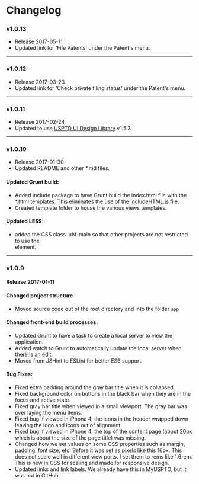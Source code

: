 Changelog
=========

### v1.0.13
* Release 2017-05-11
* Updated link for 'File Patents' under the Patent's menu.

-----
### v1.0.12
* Release 2017-03-23
* Updated link for 'Check private filing status' under the Patent's menu.

-----
### v1.0.11
* Release 2017-02-24
* Updated to use [USPTO UI Design Library](http://uspto.github.io/designpatterns/index.html) v1.5.3.

-----
### v1.0.10 

* Release 2017-01-30
* Updated README and other *.md files.

#### Updated Grunt build:  
* Added include package to have Grunt build the index.html file with the *.html templates.  This eliminates the use of the includeHTML.js file.  
* Created template folder to house the various views templates.

#### Updated LESS: 
* added the CSS class .uhf-main so that other projects are not restricted to use the <main> element.

-----
### v1.0.9 

#### Release 2017-01-11
#### Changed project structure
* Moved source code out of the root directory and into the folder `app`


#### Changed front-end build processes:
* Updated Grunt to have a task to create a local server to view the application.
* Added watch to Grunt to automatically update the local server when there is an edit.
* Moved from JSHint to ESLint for better ES6 support.


#### Bug Fixes:
* Fixed extra padding around the gray bar title when it is collapsed.
* Fixed background color on buttons in the black bar when they are in the focus and active state.
* Fixed gray bar title when viewed in a small viewport.  The gray bar was over laying the menu items.
* Fixed bug if viewed in iPhone 4, the icons in the header wrapped down leaving the logo and icons out of alignment.
* Fixed bug if viewed in iPhone 4, the top of the content page (about 20px which is about the size of the page title) was missing.
* Changed how we set values on some CSS properties such as margin, padding, font size, etc.  Before it was set as pixels like this 16px.  This does not scale well in different view ports.  I set them to rems  like 1.6rem.  This is new in CSS for scaling and made for responsive design.
* Updated links and link labels.  We already have this in MyUSPTO, but it was not in GitHub.
